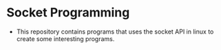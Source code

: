 # Socket Programming

- This repository contains programs that uses the socket API in linux to create some interesting programs.
